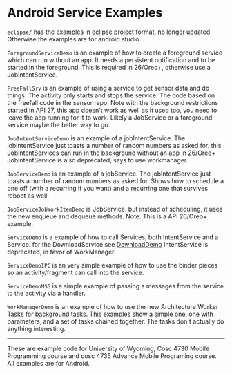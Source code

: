 Android Service Examples
===========
`eclipse/` has the examples in eclipse project format, no longer updated.  Otherwise the examples are for android studio.

`ForegroundServiceDemo` is an example of how to create a foreground service which can run without an app.  It needs a persistent notification
and to be started in the foreground.  This is required in 26/Oreo+, otherwise use a JobIntentService.

`FreeFallSrv` is an example of using a service to get sensor data and do things.  The activity only starts and stops the service.
The code based on the freefall code in the sensor repo.  Note with the background restrictions started in API 27, this app doesn't work as well as 
it used too, you need to leave the app running for it to work.  Likely a JobService or a foreground service maybe the better way to go.

`JobIntentServiceDemo` is an example of a jobIntentService.  The jobIntentService just toasts a number of random numbers as asked for.
  this JobIntentServices can run in the background without an app in 26/Oreo+   JobIntentService is also deprecated, says to use workmanager.

`JobServiceDemo` is an example of a jobService.  The jobIntentService just toasts a number of random numbers as asked for.
Shows how to schedule a one off (with a recurring if you want) and a recurring one that survives reboot as well.

`JobServiceJobWorkItemDemo` is JobService, but instead of scheduling, it uses the new enqueue and dequeue methods.  Note: This is a API 26/Oreo+ example.

`ServiceDemo` is a example of how to call Services, both IntentService and a Service.  for the DownloadService see [DownloadDemo](https://github.com/JimSeker/networking)   IntentService is deprecated, in favor of WorkManager.

`ServiceDemoIPC` is an very simple example of how to use the binder pieces so an activity/fragment can call into the service.

`ServiceDemoMSG` is a simple example of passing a messages from the service to the activity via a handler.

`WorkManagerDemo` is an example of how to use the new Architecture Worker Tasks for background tasks.  This examples show a simple one, one with parameters, and a set of tasks chained together.  The tasks don't actually do anything interesting.   

---

These are example code for University of Wyoming, Cosc 4730 Mobile Programming course and cosc 4735 Advance Mobile Programing course. 
All examples are for Android.

